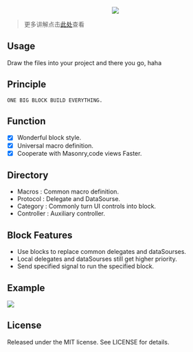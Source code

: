 <p align='center'>
  <img src='https://ww4.sinaimg.cn/large/006y8lVagw1fblm13quf6j30hi05kdg3.jpg'>
</p>

> 更多讲解点击[此处](https://github.com/cbangchen/CBBlockKit/wiki)查看

## Usage

Draw the files into your project and there you go, haha

## Principle

```
ONE BIG BLOCK BUILD EVERYTHING.
```

## Function

- [x] Wonderful block style.  
- [x] Universal macro definition.  
- [x] Cooperate with Masonry,code views Faster.  

## Directory

- Macros     : Common macro definition.  
- Protocol   : Delegate and DataSourse.   
- Category   : Commonly turn UI controls into block.  
- Controller : Auxiliary controller.  

## Block Features
- Use blocks to replace common delegates and dataSourses.  
- Local delegates and dataSourses still get higher priority.  
- Send specified signal to run the specified block.  

## Example

![](https://ww1.sinaimg.cn/large/006y8lVagw1fblk1obnluj31kw0f8k1e.jpg)

## License

Released under the MIT license. See LICENSE for details.

